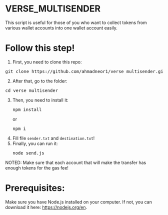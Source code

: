 # VERSE_MULTISENDER

This script is useful for those of you who want to collect tokens from various wallet accounts into one wallet account easily.

# Follow this step!

1. First, you need to clone this repo:
<pre lang="markdown">git clone https://github.com/ahmadneor1/verse_multisender.git</pre>
2. After that, go to the folder:
<pre lang="markdown">cd verse_multisender</pre>
3. Then, you need to install it:
   <pre lang="markdown">npm install</pre>
   or
   <pre lang="markdown">npm i</pre>
4. Fill file ```sender.txt``` and ```destination.txt```!
5. Finally, you can run it:
   <pre lang="markdown">node send.js</pre>

NOTED: Make sure that each account that will make the transfer has enough tokens for the gas fee!


# Prerequisites:

Make sure you have Node.js installed on your computer. If not, you can download it here: https://nodejs.org/en.